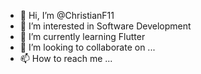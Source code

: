 - 👋 Hi, I’m @ChristianF11
- 👀 I’m interested in Software Development
- 🌱 I’m currently learning Flutter
- 💞️ I’m looking to collaborate on ...
- 📫 How to reach me ...

<!---
ChristianF11/ChristianF11 is a ✨ special ✨ repository because its `README.md` (this file) appears on your GitHub profile.
You can click the Preview link to take a look at your changes.
--->
